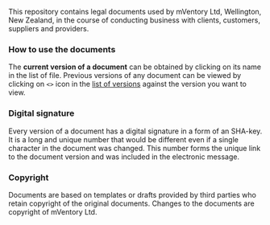 This repository contains legal documents used by mVentory Ltd, Wellington, New Zealand, in the course of conducting business with clients, customers, suppliers and providers. 

### How to use the documents
The **current version of a document** can be obtained by clicking on its name in the list of file.
Previous versions of any document can be viewed by clicking on `<>` icon in the [list of versions]( https://github.com/mVentory/legal/commits/master) against the version you want to view.
### Digital signature
Every version of a document has a digital signature in a form of an SHA-key. It is a long and unique number that would be different even if a single character in the document was changed. This number forms the unique link to the document version and was included in the electronic message.
### Copyright
Documents are based on templates or drafts provided by third parties who retain copyright of the original documents. Changes to the documents are copyright of mVentory Ltd.
